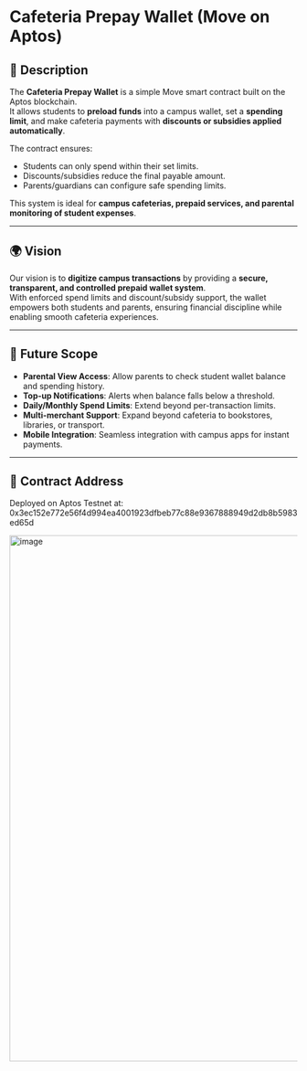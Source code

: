 # Cafeteria Prepay Wallet (Move on Aptos)

## 📖 Description
The **Cafeteria Prepay Wallet** is a simple Move smart contract built on the Aptos blockchain.  
It allows students to **preload funds** into a campus wallet, set a **spending limit**, and make cafeteria payments with **discounts or subsidies applied automatically**.  

The contract ensures:
- Students can only spend within their set limits.  
- Discounts/subsidies reduce the final payable amount.  
- Parents/guardians can configure safe spending limits.  

This system is ideal for **campus cafeterias, prepaid services, and parental monitoring of student expenses**.

---

## 🌍 Vision
Our vision is to **digitize campus transactions** by providing a **secure, transparent, and controlled prepaid wallet system**.  
With enforced spend limits and discount/subsidy support, the wallet empowers both students and parents, ensuring financial discipline while enabling smooth cafeteria experiences.

---

## 🚀 Future Scope
- **Parental View Access**: Allow parents to check student wallet balance and spending history.  
- **Top-up Notifications**: Alerts when balance falls below a threshold.  
- **Daily/Monthly Spend Limits**: Extend beyond per-transaction limits.  
- **Multi-merchant Support**: Expand beyond cafeteria to bookstores, libraries, or transport.  
- **Mobile Integration**: Seamless integration with campus apps for instant payments.  

---

## 📌 Contract Address
Deployed on Aptos Testnet at:  
0x3ec152e772e56f4d994ea4001923dfbeb77c88e9367888949d2db8b5983ed65d

<img width="1890" height="921" alt="image" src="https://github.com/user-attachments/assets/9a1901c6-93ec-4e7d-b96c-5c1932ee64da" />
